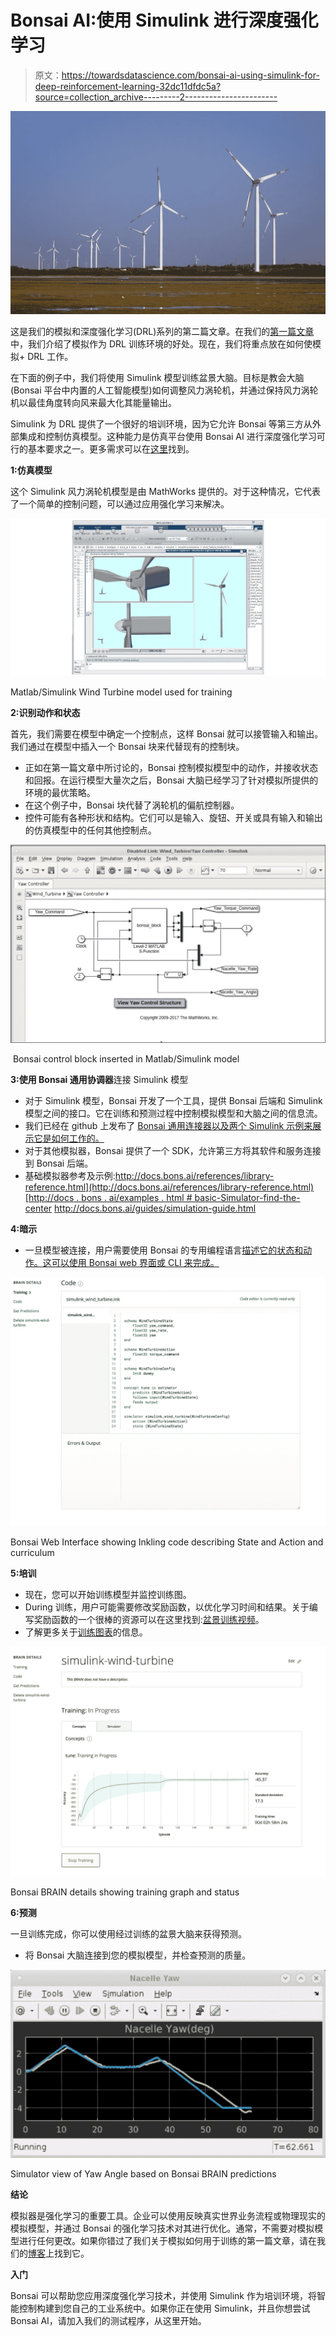 # Bonsai AI:使用 Simulink 进行深度强化学习

> 原文：<https://towardsdatascience.com/bonsai-ai-using-simulink-for-deep-reinforcement-learning-32dc11dfdc5a?source=collection_archive---------2----------------------->

![](img/2f771cd8dcee74518e3939573e733508.png)

这是我们的模拟和深度强化学习(DRL)系列的第二篇文章。在我们的[第一篇文章](https://bons.ai/blog/simulators-deep-reinforcement-learning)中，我们介绍了模拟作为 DRL 训练环境的好处。现在，我们将重点放在如何使模拟+ DRL 工作。

在下面的例子中，我们将使用 Simulink 模型训练盆景大脑。目标是教会大脑(Bonsai 平台中内置的人工智能模型)如何调整风力涡轮机，并通过保持风力涡轮机以最佳角度转向风来最大化其能量输出。

Simulink 为 DRL 提供了一个很好的培训环境，因为它允许 Bonsai 等第三方从外部集成和控制仿真模型。这种能力是仿真平台使用 Bonsai AI 进行深度强化学习可行的基本要求之一。更多需求可以在[这里](http://docs.bons.ai/guides/simulation-guide.html)找到。

**1:仿真模型**

这个 Simulink 风力涡轮机模型是由 MathWorks 提供的。对于这种情况，它代表了一个简单的控制问题，可以通过应用强化学习来解决。

![](img/51ac76ccf8127fc5b146fcdf2744d6f3.png)

Matlab/Simulink Wind Turbine model used for training

**2:识别动作和状态**

首先，我们需要在模型中确定一个控制点，这样 Bonsai 就可以接管输入和输出。我们通过在模型中插入一个 Bonsai 块来代替现有的控制块。

*   正如在第一篇文章中所讨论的，Bonsai 控制模拟模型中的动作，并接收状态和回报。在运行模型大量次之后，Bonsai 大脑已经学习了针对模拟所提供的环境的最优策略。
*   在这个例子中，Bonsai 块代替了涡轮机的偏航控制器。
*   控件可能有各种形状和结构。它们可以是输入、旋钮、开关或具有输入和输出的仿真模型中的任何其他控制点。

![](img/14118cc64ebf70f2ac4b0441d0c0cb8e.png)

‍ Bonsai control block inserted in Matlab/Simulink model

**3:使用 Bonsai 通用协调器**连接 Simulink 模型

*   对于 Simulink 模型，Bonsai 开发了一个工具，提供 Bonsai 后端和 Simulink 模型之间的接口。它在训练和预测过程中控制模拟模型和大脑之间的信息流。
*   我们已经在 github 上发布了 [Bonsai 通用连接器以及两个 Simulink 示例来展示它是如何工作的。](https://github.com/BonsaiAI/bonsai-simulink)
*   对于其他模拟器，Bonsai 提供了一个 SDK，允许第三方将其软件和服务连接到 Bonsai 后端。
*   基础模拟器参考及示例:[http://docs.bons.ai/references/library-reference.html](http://docs.bons.ai/references/library-reference.html)[http://docs . bons . ai/examples . html # basic-Simulator-find-the-center](http://docs.bons.ai/examples.html#basic-simulator-find-the-center)
    http://docs.bons.ai/guides/simulation-guide.html

**4:暗示**

*   一旦模型被连接，用户需要使用 Bonsai 的专用编程语言[描述它的状态和动作。这可以使用 Bonsai web 界面或 CLI 来完成。](http://docs.bons.ai/guides/inkling-guide.html)

![](img/16f03809d9ac750363a79e6c63ea17ad.png)

Bonsai Web Interface showing Inkling code describing State and Action and curriculum

**5:培训**

*   现在，您可以开始训练模型并监控训练图。
*   ‍During 训练，用户可能需要修改奖励函数，以优化学习时间和结果。关于编写奖励函数的一个很棒的资源可以在这里找到:[盆景训练视频](https://www.youtube.com/watch?v=0R3PnJEisqk)。
*   了解更多关于[训练图表](http://docs.bons.ai/guides/web-graphs-guide.html)的信息。

![](img/922f65a56ddd2bf0be50f3b961497d9b.png)

Bonsai BRAIN details showing training graph and status

**6:预测**

一旦训练完成，你可以使用经过训练的盆景大脑来获得预测。

*   将 Bonsai 大脑连接到您的模拟模型，并检查预测的质量。

![](img/1d92491f2b9ba4fd1ebf922e1af46e00.png)

Simulator view of Yaw Angle based on Bonsai BRAIN predictions

**结论**

模拟器是强化学习的重要工具。企业可以使用反映真实世界业务流程或物理现实的模拟模型，并通过 Bonsai 的强化学习技术对其进行优化。通常，不需要对模拟模型进行任何更改。如果你错过了我们关于模拟如何用于训练的第一篇文章，请在我们的[博客](https://bons.ai/blog/simulators-deep-reinforcement-learning)上找到它。

**入门**

Bonsai 可以帮助您应用深度强化学习技术，并使用 Simulink 作为培训环境，将智能控制构建到您自己的工业系统中。如果你正在使用 Simulink，并且你想尝试 Bonsai AI，请加入我们的测试程序，从这里开始。